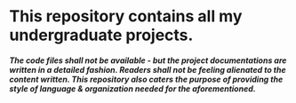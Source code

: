 # This repository contains all my undergraduate projects.

##### The code files shall not be available - but the project documentations are written in a detailed fashion. Readers shall not be feeling alienated to the content written. This repository also caters the purpose of providing the style of language & organization needed for the aforementioned.
